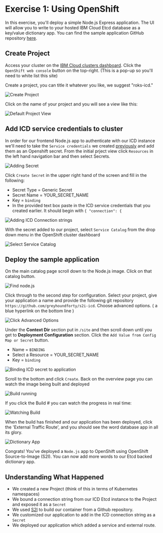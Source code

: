# Exercise 1: Using OpenShift
In this exercise, you'll deploy a simple Node.js Express application. The UI will allow you to write to your hosted IBM Cloud Etcd database as a key/value dictionary app.  You can find the sample application GitHub repository [here](https://github.com/greyhoundforty/s2i-icd).

## Create Project
Access your cluster on the [IBM Cloud clusters dashboard](https://cloud.ibm.com/kubernetes/clusters). Click the `OpenShift web console` button on the top-right. (This is a pop-up so you'll need to white list this site) 

Create a project, you can title it whatever you like, we suggest "roks-icd."

![Create Project](https://dsc.cloud/quickshare/create-project.png)

Click on the name of your project and you will see a view like this:

![Default Project View](https://dsc.cloud/quickshare/initial-project-view.png)

## Add ICD service credentials to cluster
In order for our frontend Node.js app to authenticate with our ICD instance we'll need to take the `Service credentials` we created [previously](../CREATE_CREDS.md) and add them as an Openshift secret. From the initial prject view click `Resources` in the left hand navigation bar and then select Secrets.

![Adding Secret](https://dsc.cloud/quickshare/add-secret.png)

Click `Create Secret` in the upper right hand of the screen and fill in the following:
 - Secret Type = Generic Secret
 - Secret Name = YOUR_SECRET_NAME
 - Key = `binding`
 - In the provided text box paste in the ICD service credentials that you created earlier. It should begin with `{ "connection": {`

![Adding ICD Connection strings](https://dsc.cloud/quickshare/icd-secret.png)

With the secret added to our project, select `Service Catalog` from the drop down menu in the OpenShift cluster dashboard

![Select Service Catalog](https://dsc.cloud/quickshare/select-service-catalog.png)

## Deploy the sample application 
On the main catalog page scroll down to the Node.js image. Click on that catalog button.

![Find node.js](https://dsc.cloud/quickshare/catalog-listing.png)

Click through to the second step for configuration. Select your project, give your application a name and provide the following git repository `https://github.com/greyhoundforty/s2i-icd`. Choose advanced options. ( a blue hyperlink on the bottom line )

![Click Advanced Options](https://dsc.cloud/quickshare/Shared-Image-2019-09-16-21-19-32.png)

Under the **Context Dir** section put in `/site` and then scroll down until you get to **Deployment Configuration** section. Click the `Add Value from Config Map or Secret` button. 

 - Name = `BINDING`
 - Select a Resource = YOUR_SECRET_NAME
 - Key = `binding`

![Binding ICD secret to application](https://dsc.cloud/quickshare/add-binding-to-app.png)

Scroll to the bottom and click `Create`. Back on the overview page you can watch the image being built and deployed

![Build running](https://dsc.cloud/quickshare/build-running.png)

If you click the Build # you can watch the progress in real time:

![Watching Build](https://dsc.cloud/quickshare/watch-build.png)

When the build has finished and our application has been deployed, click the 'External Traffic Route', and you should see the word database app in all its glory.

![Dictionary App](https://dsc.cloud/quickshare/front-end-app.png)

Congrats! You've deployed a `Node.js` app to OpenShift using OpenShift Source-to-Image (S2I). You can now add more words to our Etcd backed dictionary app.

## Understanding What Happened

 - We created a new Project (think of this in terms of Kubernetes namespaces)
 - We bound a connection string from our ICD Etcd instance to the Project and exposed it as a `Secret`
 - We used [S2I](https://docs.openshift.com/container-platform/3.6/architecture/core_concepts/builds_and_image_streams.html#source-build) to build our container from a Github repository. 
 - We customized our application to add in the ICD connection string as a `Secret` 
 - We deployed our application which added a service and external route. 
 

